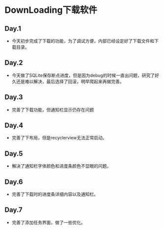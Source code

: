 # DownLoading下载软件

## Day.1
* 今天初步完成了下载的功能，为了调试方便，内部已经设定好了下载文件和下载目录。

## Day.2
* 今天做了SQLite保存断点进度，但是因为debug的时候一直出问题，研究了好久还是难以解决，最后选择了回滚，明早爬起来再做完善。

## Day.3 
* 完善了下载功能，但通知栏显示仍存在问题

## Day.4
* 完善了下布局，但是recyclerview无法正常启动。

## Day.5
* 解决了通知栏字体颜色和进度条颜色不显眼的问题。

## Day.6 
* 完善了下载时的进度条详细内容以及通知栏。

## Day.7 
* 完善了添加任务界面，做了一些优化。
